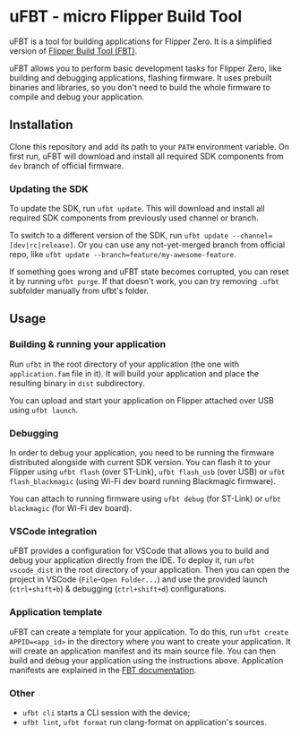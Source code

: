 # uFBT - micro Flipper Build Tool

uFBT is a tool for building applications for Flipper Zero. It is a simplified version of [Flipper Build Tool (FBT)](https://github.com/flipperdevices/flipperzero-firmware/blob/dev/documentation/fbt.md). 

uFBT allows you to perform basic development tasks for Flipper Zero, like building and debugging applications, flashing firmware. It uses prebuilt binaries and libraries, so you don't need to build the whole firmware to compile and debug your application.


## Installation

Clone this repository and add its path to your `PATH` environment variable. On first run, uFBT will download and install all required SDK components from `dev` branch of official firmware.

### Updating the SDK

To update the SDK, run `ufbt update`. This will download and install all required SDK components from previously used channel or branch.

To switch to a different version of the SDK, run `ufbt update --channel=[dev|rc|release]`. Or you can use any not-yet-merged branch from official repo, like `ufbt update --branch=feature/my-awesome-feature`.

If something goes wrong and uFBT state becomes corrupted, you can reset it by running `ufbt purge`. If that doesn't work, you can try removing `.ufbt` subfolder manually from ufbt's folder.

## Usage

### Building & running your application

Run `ufbt` in the root directory of your application (the one with `application.fam` file in it). It will build your application and place the resulting binary in `dist` subdirectory.

You can upload and start your application on Flipper attached over  USB using `ufbt launch`.

### Debugging

In order to debug your application, you need to be running the firmware distributed alongside with current SDK version. You can flash it to your Flipper using `ufbt flash` (over ST-Link), `ufbt flash_usb` (over USB) or `ufbt flash_blackmagic` (using Wi-Fi dev board running Blackmagic firmware).

You can attach to running firmware using `ufbt debug` (for ST-Link) or `ufbt blackmagic` (for Wi-Fi dev board).

### VSCode integration

uFBT provides a configuration for VSCode that allows you to build and debug your application directly from the IDE. To deploy it, run `ufbt vscode_dist` in the root directory of your application. Then you can open the project in VSCode (`File`-`Open Folder...`) and use the provided launch (`ctrl+shift+b`) & debugging (`ctrl+shift+d`) configurations.

### Application template

uFBT can create a template for your application. To do this, run `ufbt create APPID=<app_id>` in the directory where you want to create your application. It will create an application manifest and its main source file. You can then build and debug your application using the instructions above.
Application manifests are explained in the [FBT documentation](https://github.com/flipperdevices/flipperzero-firmware/blob/dev/documentation/AppManifests.md).

### Other

 * `ufbt cli` starts a CLI session with the device;
 * `ufbt lint`, `ufbt format` run clang-format on application's sources.
